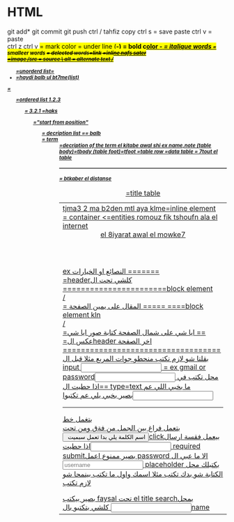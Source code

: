# HTML

 git add*
git commit
git push
ctrl /     tahfiz
copy ctrl s    = save
paste ctrl v   = paste  
ctrl z
ctrl y
<mark> = mark color
<u> = under line
(<strong>-<b>) = bold color 
<em>-<i> = italique words
<small> = smalleer words
<del> = delected 
<a href ="link"> words</a>=link =inline  nafs sater
<a  href ="mail to bla bla ">  
<img src="" alt="">=image /src = source \ alt = alternate text /
<ul>=unorderd list=
<li>              =haydi balb ul bt7me(list)       
</ul>             =
<ol>=ordered list 1.2.3
<ol reversed >= 3.2.1 =haks
<ol start>="start from position"
<ol type="A .a. i">
<dl> = decription list == balb <dt>= term
                               <dd>=decription of the term
<table=table     ==  (table head)=thead = awal el table/ <td>el kitabe awal shi ex name,note
                    (table body)=tbody   
                    (table foot)=tfoot
                    <tr> =table row
                    <td>=data table 
                    <table border> = 7tout el table 
                    <table cellapadding> = btkaber  el distanse 
                    <caption>=title table
                    <td colspan="" >tjma3 2 ma b2den
 <span></span> mtl aya klme=inline element 
 <div></div>= container 
 &lt;=entities romouz fik tshoufn ala el internet 
 <header> el 8iyarat awal el mowke7 </header>ex النصائع او الخيارات =======
 <section> </section> <main></main>=headerكلشي تحت ال =======================block element
 <article></article>/ <section></section>= المقال على يمين الصفحة ===== ====block element kln
 <aside> </aside> / <nav></nav> =ايا شي على شمال الصفحة كتابة صور ايا شي ==
 <footer></footer>=عكس الheader اخر الصفحة ===================================   
 <audio src="" type=""></audio>
 <video="" type=""></video>
 <form>
    <label></label>  بقلنا شو لازم نكتب منحطو جوات المربع مثلا قبل ال input
    <input> = ex  gmail or passwordمحل تكتب في 
    <input type="text">==اذا حطيت ال type=text ما بخبي اللي عم                   
    <input type="password">بصير بخبي يلي عم تكتبوا
 </form>
 <hr> بتغمل خط 
 <br>بتعمل فراغ بين الجمل من فةق ومن تحت
 <input type="submit" value=" اسم الكلمة يلي بدا تعمل سبميت">clickبيعمل فقسة ارسال
<input type="password"required>اذا حطيت required  submitبصير ممنوع اعمل password  الا ما عبي ال
<input type="text" required placeholder="username">   placeholder بكتبلك محل الكتابة شو بدك تكتب مئلا اسمك واول ما تكتب بينمحا شو لازم تكتب  
<form action="faysal ex "></form>بصير بيكتب faysal تحت el title   searchبمحل 
<input type="text" name=" aya shi"> كلشي بتكتبو بالname  <title>بصير ببين تحت 
<form method="post"></form>بصير بس تعمل سبميت الname ما ببين تحت ال<title>
<form method="get"></form>بس تعمل سبميت بيوصلوا وبينكتبو تحت الtitle
 <input type="reset"value="اسم الكلمة يلي بدا تعمل رسيت"> reset inputفقسة مثل سبميت بتمحي كلشي كاتبو بقلب   
 <input type="range" name="range" min="0" max="100" step="10" value="60">بيشبه شكل بس تقوي او توطي الصوت 
 <input type="read only" هيدا فقط للقراءة وما فيك تغير فيه وببين عندك taht el title >  
 <input type="disabled"disabled>ما فيك تغير فيه وما ببين عندك تحت الtitle
